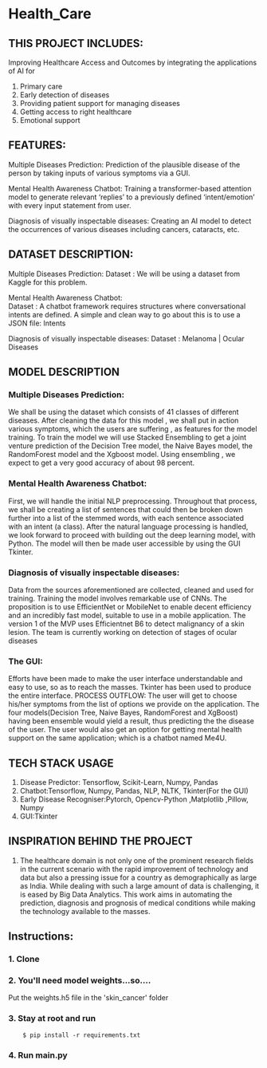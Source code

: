 # Health_Care

## THIS PROJECT INCLUDES: 

Improving Healthcare Access and Outcomes by integrating the applications of AI for
1. Primary care
2. Early detection of diseases
3. Providing patient support for managing diseases
4. Getting access to right healthcare
5. Emotional support

## FEATURES:

Multiple Diseases Prediction:
Prediction of the plausible disease of the person by taking inputs of various symptoms via a GUI.

Mental Health Awareness Chatbot:
Training a transformer-based attention model to generate relevant ‘replies’ to a previously defined ‘intent/emotion’ with every input statement from user.

Diagnosis of visually inspectable diseases: 
Creating an AI model to detect the occurrences of various diseases including cancers, cataracts, etc.

## DATASET DESCRIPTION:
Multiple Diseases Prediction:
Dataset : We will be using a dataset from Kaggle for this problem.

Mental Health Awareness Chatbot:   
Dataset : A chatbot framework requires structures where conversational intents are defined. A simple  and clean way to go about this is to use a JSON file: Intents	

Diagnosis of visually inspectable diseases: 
Dataset : Melanoma    |   Ocular Diseases

## MODEL DESCRIPTION
### Multiple Diseases Prediction:

We shall be using the dataset which consists of 41 classes of different diseases.
After cleaning the data for this model , we shall put in action various symptoms, which the users are suffering , as features for the model training. 
To train the model we will use Stacked Ensembling to get a joint venture prediction of the Decision Tree model, the Naive Bayes model, the RandomForest model and the Xgboost model. Using ensembling , we expect to get a very good accuracy of about 98 percent. 

### Mental Health Awareness Chatbot:
First, we will handle the initial NLP preprocessing.
Throughout that process, we shall be creating a list of sentences that could then be broken down further into a list of the stemmed words, with each sentence associated with an intent (a class).
After the natural language processing is handled, we look forward to proceed with building out the deep learning model, with Python.
The model will then be made user accessible by using the GUI Tkinter.

### Diagnosis of visually inspectable diseases:  
Data from the sources aforementioned are collected, cleaned and used for training. 
Training the model involves remarkable use of CNNs. 
The proposition is to use EfficientNet or MobileNet to enable decent efficiency and an incredibly fast model, suitable to use in a mobile application. 
The version 1 of the MVP uses Efficientnet B6 to detect malignancy of a skin lesion. The team is currently working on detection of stages of ocular diseases

### The GUI:

Efforts have been made to make the user interface understandable and easy to use, so as to reach the masses. 
Tkinter has been used to produce the entire interface. 
PROCESS OUTFLOW: 
The user will get to choose his/her symptoms from the list of options we provide on the application.
The four models(Decision Tree, Naive Bayes, RandomForest and XgBoost) having been ensemble would yield a result, thus predicting the the disease of the user.
The user would also get an option for getting mental health support on the same application; which is a chatbot named Me4U.  

## TECH STACK USAGE

1. Disease Predictor: Tensorflow, Scikit-Learn, Numpy, Pandas
2. Chatbot:Tensorflow, Numpy, Pandas, NLP, NLTK, Tkinter(For the GUI)
3. Early Disease Recogniser:Pytorch, Opencv-Python ,Matplotlib ,Pillow, Numpy
4. GUI:Tkinter

## INSPIRATION BEHIND THE PROJECT
1. The healthcare domain is not only one of the prominent research fields in the current scenario with the rapid improvement of technology and data but also a pressing issue for a country as demographically as large as India. While dealing with such a large amount of data is challenging, it is eased by Big Data Analytics. This work aims in automating the prediction, diagnosis and prognosis of medical conditions while making the technology available to the masses.

## Instructions:
### 1. Clone
### 2. You'll need model weights...so....


Put the weights.h5 file in the 'skin_cancer' folder
### 3. Stay at root and run 
```	
	$ pip install -r requirements.txt
```
### 4. Run main.py

